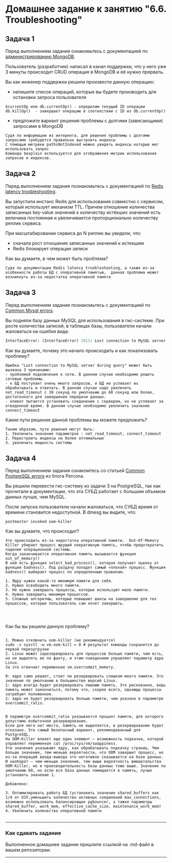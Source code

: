 # Домашнее задание к занятию "6.6. Troubleshooting"

## Задача 1

Перед выполнением задания ознакомьтесь с документацией по [администрированию MongoDB](https://docs.mongodb.com/manual/administration/).

Пользователь (разработчик) написал в канал поддержки, что у него уже 3 минуты происходит CRUD операция в MongoDB и её 
нужно прервать. 

Вы как инженер поддержки решили произвести данную операцию:
- напишите список операций, которые вы будете производить для остановки запроса пользователя


```
$currentOp или db.currentOp() - определим текущий ID операции
db.killOp()  - завершает операцию в соотвествии с ID из db.currentOp() 
```
- предложите вариант решения проблемы с долгими (зависающими) запросами в MongoDB
```
Судя по информации из интернета, для решения проблемы с долгими запросами требудется правильно выстроить индексы
С помощью метрики pathsNotIndexed можно увидеть индексы которые мог использовать запрос  
Команда $explain используется для отображения метрик использования запросов и индексов.
```


## Задача 2

Перед выполнением задания познакомьтесь с документацией по [Redis latency troobleshooting](https://redis.io/topics/latency).

Вы запустили инстанс Redis для использования совместно с сервисом, который использует механизм TTL. 
Причем отношение количества записанных key-value значений к количеству истёкших значений есть величина постоянная и
увеличивается пропорционально количеству реплик сервиса. 

При масштабировании сервиса до N реплик вы увидели, что:
- сначала рост отношения записанных значений к истекшим
- Redis блокирует операции записи

Как вы думаете, в чем может быть проблема?
```
Судя по документации Redis latency troobleshooting, а также из-за особенности работы БД с оперативной памятью,  данная проблема может возникнуть из-за недостатка оперативной памяти

```
 
## Задача 3

Перед выполнением задания познакомьтесь с документацией по [Common Mysql errors](https://dev.mysql.com/doc/refman/8.0/en/common-errors.html).

Вы подняли базу данных MySQL для использования в гис-системе. При росте количества записей, в таблицах базы,
пользователи начали жаловаться на ошибки вида:
```python
InterfaceError: (InterfaceError) 2013: Lost connection to MySQL server during query u'SELECT..... '
```

Как вы думаете, почему это начало происходить и как локализовать проблему?
```
Ошибка "Lost connection to MySQL server during query" может быть вызвана 3 причинами:
- проблемой подключения к сети. В данном случае необходимо решить сетевые проблемы. 
- к БД поступает очень много запросов, и БД не успевает их обрабатывать и отвечать. В данном случае надо увеличить  net_read_timeout с 30 секунд по умолчанию до 60 секунд или более, достаточного для завершения передачи данных.
- клиент пытается установить соединение с сервером, но не успевает за отведенной время. В данном случае необходимо увеличить значение connect_timeout 

```

Какие пути решения данной проблемы вы можете предложить?

```
Таким образом, пути решения могут быть:
1. Увеличить значение параметров : net_read_timeout, connect_timeout
2. Перестроить индексы на более оптимальные
3. увеличить мощность системы
```



## Задача 4

Перед выполнением задания ознакомтесь со статьей [Common PostgreSQL errors](https://www.percona.com/blog/2020/06/05/10-common-postgresql-errors/) из блога Percona.

Вы решили перевести гис-систему из задачи 3 на PostgreSQL, так как прочитали в документации, что эта СУБД работает с 
большим объемом данных лучше, чем MySQL.

После запуска пользователи начали жаловаться, что СУБД время от времени становится недоступной. В dmesg вы видите, что:

`postmaster invoked oom-killer`

Как вы думаете, что происходит?
```
Это происходить из-за недостатка оперативной памяти.  Out-Of-Memory Killer убирает процесс жрущий оперативную память, чтобы предотвратить падение операционной системы.
Когда заканчивается оперативная память вызывается функция out_of_memory()
В ней есть функция select_bad_process(), которая получает оценку от функции badness(). Под раздачу попадет самый «плохой» процесс. Функция badness() выбирает процесс по определенным правилам.

1. Ядру нужен какой-то минимум памяти для себя.
2. Нужно освободить много памяти.
3. Не нужно завершать процессы, которые используют мало памяти.
4. Нужно завершить минимум процессов.
5. Сложные алгоритмы, которые повышают шансы на завершение для тех процессов, которые пользователь сам хочет завершить.


 
```

Как бы вы решили данную проблему?
```

1. Можно отключить oom-killer (не рекомендуется)
sudo -s sysctl -w vm.oom-kill = 0 # результат команды сохранится до первой перезугрузки
2. Linux может зарезервировать для процессов больше памяти, чем есть, но не выделять ее по факту, и этим поведением управляет параметр ядра Linux. 
За это отвечает переменная vm.overcommit_memory.

0: ядро само решает, стоит ли резервировать слишком много памяти. Это значение по умолчанию в большинстве версий Linux.
1: ядро всегда будет резервировать лишнюю память. Это рискованно, ведь память может закончиться, потому что, скорее всего, однажды процессы затребуют положенное.
2: ядро не будет резервировать больше памяти, чем указано в параметре overcommit_ratio.


В параметре overcommit_ratio указывается процент памяти, для которого допустимо избыточное резервирование.
Если для него нет места, память не выделяется, в резервировании будет отказано. Это самый безопасный вариант, рекомендованный для PostgreSQL. 
На OOM-Killer влияет еще один элемент — возможность подкачки, которой управляет переменная cat /proc/sys/vm/swappiness. 
Эти значения указывают ядру, как обрабатывать подкачку страниц. Чем больше значение, тем меньше вероятности, что OOM завершит процесс, но из-за операций ввода-вывода это негативно сказывается на базе данных. 
И наоборот — чем меньше значение, тем выше вероятность вмешательства OOM-Killer, но и производительность базы данных тоже выше. Значение по умолчанию 60, но если вся база данных помещается в память, лучше установить значение 1.

Добавлено:

3. Оптимизировать работу БД (установить значение shared_buffers как 1/4 от ОЗУ,уменьшить количество активных соединений max_connections, возможно использовать балансировщик pgbouncer, а тажке параметры shared_buffer, work_mem, effective_cache_size, maintenance_work_mem)
4. Увеличить количество оперативной памяти


```

---

### Как cдавать задание

Выполненное домашнее задание пришлите ссылкой на .md-файл в вашем репозитории.

---
